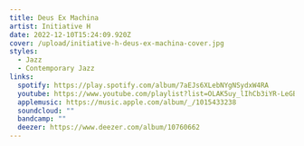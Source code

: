```yaml
---
title: Deus Ex Machina
artist: Initiative H
date: 2022-12-10T15:24:09.920Z
cover: /upload/initiative-h-deus-ex-machina-cover.jpg
styles:
  - Jazz
  - Contemporary Jazz
links:
  spotify: https://play.spotify.com/album/7aEJs6XLebNYgNSydxW4RA
  youtube: https://www.youtube.com/playlist?list=OLAK5uy_lIhCb3iYR-LeGBj9YmHVWyitbxiiwLtIQ
  applemusic: https://music.apple.com/album/_/1015433238
  soundcloud: ""
  bandcamp: ""
  deezer: https://www.deezer.com/album/10760662
---
```

